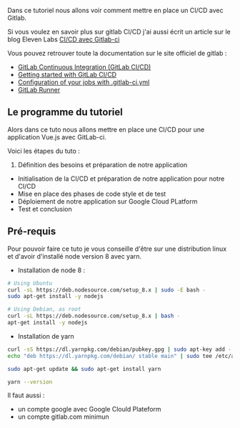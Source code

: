 Dans ce tutoriel nous allons voir comment mettre en place un CI/CD avec Gitlab.

Si vous voulez en savoir plus sur gitlab CI/CD j'ai aussi écrit un article sur le blog Eleven Labs [CI/CD avec Gitlab-ci](https://blog.eleven-labs.com/fr/ci-cd-avec-gitlab-ci)

Vous pouvez retrouver toute la documentation sur le site officiel de gitlab :
- [GitLab Continuous Integration (GitLab CI/CD)](https://docs.gitlab.com/ee/ci/README.html)
- [Getting started with GitLab CI/CD](https://docs.gitlab.com/ee/ci/quick_start/README.html)
- [Configuration of your jobs with .gitlab-ci.yml](https://docs.gitlab.com/ee/ci/yaml/README.html)
- [GitLab Runner](https://docs.gitlab.com/runner/)

## Le programme du tutoriel

Alors dans ce tuto nous allons mettre en place une CI/CD pour une application Vue.js avec GitLab-ci.

Voici les étapes du tuto :
 1. Définition des besoins et préparation de notre application
 * Initialisation de la CI/CD et préparation de notre application pour notre CI/CD
 * Mise en place des phases de code style et de test
 * Déploiement de notre application sur Google Cloud PLatform
 * Test et conclusion

## Pré-requis

Pour pouvoir faire ce tuto je vous conseille d'être sur une distribution linux et d'avoir d'installé node version 8 avec yarn.

- Installation de node 8 :
```bash
# Using Ubuntu
curl -sL https://deb.nodesource.com/setup_8.x | sudo -E bash -
sudo apt-get install -y nodejs

# Using Debian, as root
curl -sL https://deb.nodesource.com/setup_8.x | bash -
apt-get install -y nodejs
```

- Installation de yarn
```bash
curl -sS https://dl.yarnpkg.com/debian/pubkey.gpg | sudo apt-key add -
echo "deb https://dl.yarnpkg.com/debian/ stable main" | sudo tee /etc/apt/sources.list.d/yarn.list

sudo apt-get update && sudo apt-get install yarn

yarn --version
```

Il faut aussi :
 - un compte google avec Google Clould Plateform
 - un compte gitlab.com minimun
